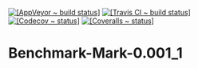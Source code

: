 <!DOCTYPE markdown>
<!-- "README.mkd" 0.001_1 (from "PL.#no-dist/README.mkd.PL") -->

[![[AppVeyor ~ build status]](https://ci.appveyor.com/api/projects/status/1ftgirtqfac8xym6/branch/master?svg=true)](https://ci.appveyor.com/project/rivy/perl-Benchmark-Mark)
[![[Travis CI ~ build status]](https://travis-ci.org/rivy/perl.Benchmark-Mark.svg?branch=master)](https://travis-ci.org/rivy/perl.Benchmark-Mark)
[![[Codecov ~ status]](https://codecov.io/gh/rivy/perl.Benchmark-Mark/branch/master/graph/badge.svg)](https://codecov.io/gh/rivy/perl.Benchmark-Mark)
[![[Coveralls ~ status]](https://coveralls.io/repos/github//rivy/perl.Benchmark-Mark/badge.svg?branch=master)](https://coveralls.io/github/rivy/perl.Benchmark-Mark?branch=master)

# Benchmark-Mark-0.001_1
